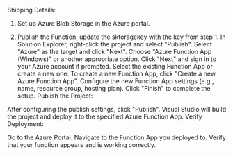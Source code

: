 Shipping Details:
1. Set up Azure Blob Storage in the Azure portal.

2. Publish the Function:
update the sktoragekey with the key from step 1.
In Solution Explorer, right-click the project and select "Publish".
Select "Azure" as the target and click "Next".
Choose "Azure Function App (Windows)" or another appropriate option.
Click "Next" and sign in to your Azure account if prompted.
Select the existing Function App or create a new one:
To create a new Function App, click "Create a new Azure Function App".
Configure the new Function App settings (e.g., name, resource group, hosting plan).
Click "Finish" to complete the setup.
Publish the Project:

After configuring the publish settings, click "Publish".
Visual Studio will build the project and deploy it to the specified Azure Function App.
Verify Deployment:

Go to the Azure Portal.
Navigate to the Function App you deployed to.
Verify that your function appears and is working correctly.

